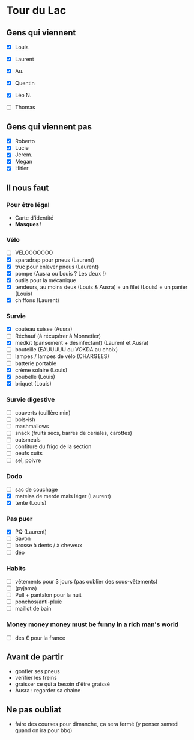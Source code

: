Tour du Lac
===========


Gens qui viennent
----------------
- [x]	Louis
- [x]	Laurent
- [x]	Au.
- [x]	Quentin
- [x]	Léo N.
- [ ]	Thomas


Gens qui viennent pas 
----------------
- [x]	Roberto
- [x]	Lucie
- [x]	Jerem.
- [x]	Megan
- [x]	Hitler

Il nous faut
------------

### Pour être légal
- Carte d'identité
- **Masques !**

### Vélo
- [ ] VELOOOOOOO
- [x] sparadrap pour pneus (Laurent)
- [x] truc pour enlever pneus (Laurent)
- [x] pompe (Ausra ou Louis ? Les deux !)
- [x] outils pour la mécanique
- [x] tendeurs, au moins deux (Louis & Ausra) + un filet (Louis) + un panier (Louis)
- [x] chiffons (Laurent)

### Survie
- [x] couteau suisse (Ausra)
- [ ] Réchauf (à récupérer à Monnetier)
- [x] medkit (pansement + désinfectant) (Laurent et Ausra)
- [ ] bouteille (EAUUUUU ou VOKDA au choix)
- [ ] lampes / lampes de vélo (CHARGEES)
- [ ] batterie portable
- [x] crème solaire (Louis)
- [x] poubelle (Louis)
- [x] briquet (Louis)

### Survie digestive 
- [ ] couverts (cuillère min)
- [ ] bols-ish 
- [ ] mashmallows 
- [ ] snack (fruits secs, barres de ceriales, carottes)
- [ ] oatsmeals
- [ ] confiture du frigo de la section
- [ ] oeufs cuits 
- [ ] sel, poivre 

### Dodo
- [ ] sac de couchage
- [x] matelas de merde mais léger (Laurent)
- [x] tente (Louis)

### Pas puer
- [x] PQ (Laurent)
- [ ] Savon
- [ ] brosse à dents / à cheveux
- [ ] déo

### Habits
- [ ] vêtements pour 3 jours (pas oublier des sous-vêtements)
- [ ] (pyjama)
- [ ] Pull + pantalon pour la nuit
- [ ] ponchos/anti-pluie
- [ ] maillot de bain

### Money money money must be funny in a rich man's world
- [ ] des € pour la france

Avant de partir
---------------

- gonfler ses pneus
- verifier les freins 
- graisser ce qui a besoin d'être graissé
- Ausra : regarder sa chaine


Ne pas oubliat
--------------

- faire des courses pour dimanche, ça sera fermé (y penser samedi quand on ira pour bbq)

